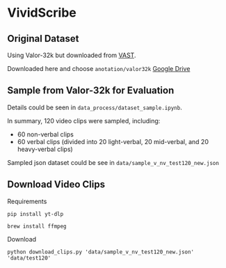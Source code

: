 # VividScribe


## Original Dataset

Using Valor-32k but downloaded from [VAST](https://github.com/TXH-mercury/VAST?tab=readme-ov-file).

Downloaded here and choose `anotation/valor32k`
[Google Drive](https://drive.google.com/file/d/1bOLUbbnPTgUp_Nc0PgORKC-174CwgwPm/view)


## Sample from Valor-32k for Evaluation

Details could be seen in `data_process/dataset_sample.ipynb`.

In summary, 120 video clips were sampled, including:

- 60 non-verbal clips
- 60 verbal clips (divided into 20 light-verbal, 20 mid-verbal, and 20 heavy-verbal clips)

Sampled json dataset could be see in `data/sample_v_nv_test120_new.json`

## Download Video Clips

Requirements

```
pip install yt-dlp

brew install ffmpeg 
```

Download

```
python download_clips.py 'data/sample_v_nv_test120_new.json' 'data/test120'
```
